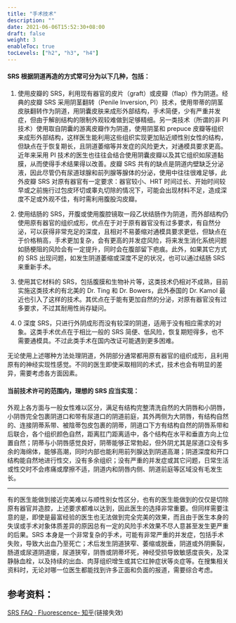 ```yaml
---
title: "手术技术"
description: ""
date: 2021-06-06T15:52:30+08:00
draft: false
weight: 3
enableToc: true
tocLevels: ["h2", "h3", "h4"]
---
```


#### SRS 根据阴道再造的方式常可分为以下几种，包括：

1. 使用皮瓣的 SRS，利用现有器官的皮片（graft）或皮瓣（flap）作为阴道。经典的皮瓣 SRS 采用阴茎翻转（Penile Inversion, PI）技术，使用带蒂的阴茎皮肤翻转作为阴道，用阴囊皮肤来成形外部结构，手术简便，少有严重并发症，但由于解剖结构的限制外观较难做到足够精细。另一类技术（所谓的非 PI 技术）使用取自阴囊的游离皮瓣作为阴道，使用阴茎和 prepuce 皮瓣等组织来成形外部结构，这样医生能利用这些组织实现更加贴近顺性别女性的结构，但缺点在于恢复期长，且阴道萎缩等并发症的风险更大，对通模具要求更高。近年来采用 PI 技术的医生也往往会结合使用阴囊皮瓣以及其它组织如尿道黏膜，从而使得手术结果得以改善。皮瓣 SRS 共有的缺点是阴道内壁缺乏分泌液，因此尽管仍有尿道球腺和前列腺等腺体的分泌，使用中往往很难足够，此外皮瓣 SRS 对原有器官有一定要求：器官较小、HRT 时间过长、开始时间较早或之前施行过包皮环切或睾丸切除的情况下，可能会出现材料不足，造成深度不足或外观不佳，有时需利用腹股沟皮瓣。

1. 使用结肠的 SRS，开腹或使用腹腔镜取一段乙状结肠作为阴道，而外部结构仍使用原有器官的组织成形，优点在于对于原有器官没有过多要求，有自然分泌，可以获得非常充足的深度，且相对不易萎缩对通模具要求更低，但缺点在于价格稍高，手术更加复杂，会有更高的并发症风险，将来发生消化系统问题如肠梗阻的风险会有一定提升，同时会在腹部留下疤痕。此外，如果其它方式的 SRS 出现问题，如发生阴道萎缩或深度不足的状况，也可以通过结肠 SRS 来重新手术。

1. 使用其它材料的 SRS，包括腹膜和生物补片等，这类技术仍相对不成熟，目前实施这类技术的有北美的 Dr. Ting 和 Dr. Bowers，此外泰国的 Dr. Kamol 最近也引入了这样的技术。其优点在于能有更加自然的分泌，对原有器官没有过多要求，不过其耐用性尚存疑问。

1. 0 深度 SRS，只进行外阴成形而没有较深的阴道，适用于没有相应需求的对象。这类手术优点在于相比一般的 SRS 简便、低风险，恢复期短得多，也不需要通模具。不过此类手术在国内改证可能遇到更多困难。

无论使用上述哪种方法处理阴道，外阴部分通常都用原有器官的组织成形，且利用原有的神经实现性感觉。不同的医生即使采取相同的术式，技术也会有明显的差异，需要考虑各方面因素。

#### 当前技术许可的范围内，理想的 SRS 应当实现：

外观上各方面与一般女性难以区分，满足有结构完整清洗自然的大阴唇和小阴唇，小阴唇完全包裹阴道口和带有尿道口的阴道前庭，其外两侧为大阴唇，有结构自然的、连接阴蒂系带、被陰蒂包皮包裹的阴蒂，阴道口下方有结构自然的阴唇系带和后联合，各个组织颜色自然，距离肛门距离适中，各个结构在水平和垂直方向上位置自然；阴蒂与小阴唇感觉良好，阴蒂能够正常勃起，但外阴尤其是尿道口没有多余的海绵体，能够高潮，同时内部也能利用前列腺达到阴道高潮；阴道深度和开口结构能自然地进行性交，没有多余组织；没有严重的并发症或其它问题，日常生活或性交时不会疼痛或摩擦不适，阴道内和阴唇内侧、阴道前庭等区域没有毛发生长。

---

有的医生能做到接近完美难以与顺性别女性区分，也有的医生能做到的仅仅是切除原有器官并造腔，上述要求都难以达到，因此医生的选择非常重要。但同样需要注意的是，即使是最富经验的医生也无法做到完全完美的效果，而且由于医生本身的失误或手术对象体质差异的原因总有一定的风险手术效果不尽人意甚至发生更严重的后果。SRS 本身是一个非常复杂的手术，可能有非常严重的并发症，包括手术失败，导致大出血乃至死亡；术后发生阴道狭窄、萎缩或脱垂，阴道或外阴撕裂，肠道或尿道阴道瘘，尿道狭窄，阴唇或阴蒂坏死，神经受损导致敏感度丧失，及深静脉血栓，以及持续的出血、肉芽组织增生或其它红肿症状等炎症等。在搜集相关资料时，无论对哪一位医生都能找到许多正面和负面的报道，需要综合考虑。

## 参考资料：

[SRS FAQ · Fluorescence- 知乎](https://zhuanlan.zhihu.com/p/161673959)(链接失效)